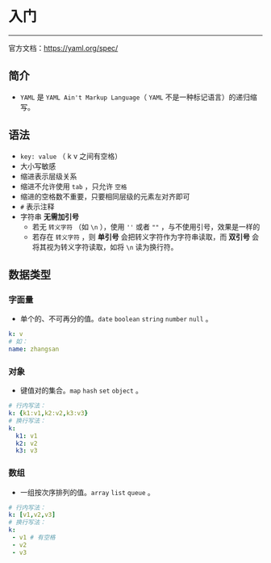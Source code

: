 # 入门

---

官方文档：https://yaml.org/spec/

## 简介

- `YAML` 是 `YAML Ain't Markup Language`（ `YAML` 不是一种标记语言）的递归缩写。

## 语法

- `key: value` （ k v 之间有空格）
- 大小写敏感
- 缩进表示层级关系
- 缩进不允许使用 `tab` ，只允许 `空格`
- 缩进的空格数不重要，只要相同层级的元素左对齐即可
- `#` 表示注释
- 字符串 **无需加引号** 
  - 若无 `转义字符` （如 `\n` ），使用 `''` 或者 `""` ，与不使用引号，效果是一样的
  - 若存在 `转义字符` ，则 **单引号** 会把转义字符作为字符串读取，而 **双引号** 会将其视为转义字符读取，如将 `\n` 读为换行符。

## 数据类型

### 字面量

- 单个的、不可再分的值。`date` `boolean` `string` `number` `null` 。

```yaml
k: v
# 如：
name: zhangsan
```

### 对象

- 键值对的集合。`map` `hash` `set` `object` 。

```yaml
# 行内写法：  
k: {k1:v1,k2:v2,k3:v3}
# 换行写法：
k: 
  k1: v1
  k2: v2
  k3: v3
```

### 数组

- 一组按次序排列的值。`array` `list` `queue` 。

```yaml
# 行内写法：  
k: [v1,v2,v3]
# 换行写法：
k:
 - v1 # 有空格
 - v2
 - v3
```
